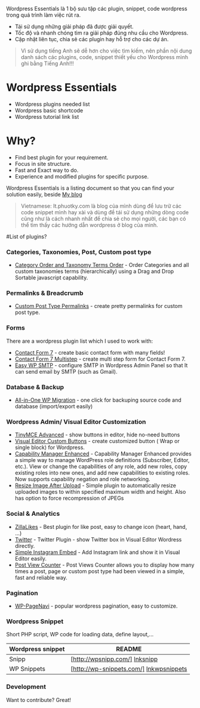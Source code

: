 Wordpress Essentials là 1 bộ sưu tập các plugin, snippet, code wordpress trong quá trình làm việc rút ra.

* Tái sử dụng những giải pháp đã được giải quyết.
* Tốc độ và nhanh chóng tìm ra giải pháp đúng nhu cầu cho Wordpress.
* Cập nhật liên tục, chia sẻ các plugin hay hỗ trợ cho các dự án.

> Vì sử dụng tiếng Anh sẽ dễ hơn cho việc tìm kiếm, nên phần nội dung danh sách các plugins, code, snippet thiết yếu cho Wordpress mình ghi bằng Tiếng Anh!!!

# Wordpress Essentials

  - Wordpress plugins needed list
  - Wordpress basic shortcode
  - Wordpress tutorial link list

# Why?
  - Find best plugin for your requirement.
  - Focus in site structure.
  - Fast and Exact way to do.
  - Experience and modified plugins for specific purpose.


Wordpress Essentials is a listing document so that you can find your solution easily, beside [My blog]

> Vietnamese: It.phuotky.com là blog của mình dùng để lưu trữ các code snippet mình hay xài và dùng để tái sử dụng những dòng code cũng như là cách nhanh nhất để chia sẻ cho mọi người, các bạn có thể tìm thấy các hướng dẫn wordpress ở blog của mình.

#List of plugins?

### Categories, Taxonomies, Post, Custom post type
* [Category Order and Taxonomy Terms Order] - Order Categories and all custom taxonomies terms (hierarchically) using a Drag and Drop Sortable javascript capability.

### Permalinks & Breadcrumb
* [Custom Post Type Permalinks] - create pretty permalinks for custom post type.

### Forms

There are a wordpress plugin list which I used to work with:

* [Contact Form 7] - create basic contact form with many fields!
* [Contact Form 7 Multistep] - create multi step form for Contact Form 7.
* [Easy WP SMTP] - configure SMTP in Wordpress Admin Panel so that It can send email by SMTP (such as Gmail).


### Database & Backup

* [All-in-One WP Migration] - one click for backuping source code and database (import/export easily)

### Wordpress Admin/ Visual Editor Customization

* [TinyMCE Advanced] - show buttons in editor, hide no-need buttons
* [Visual Editor Custom Buttons] - create customized button ( Wrap or single block) for Wordpress.
* [Capability Manager Enhanced] - Capability Manager Enhanced provides a simple way to manage WordPress role definitions (Subscriber, Editor, etc.). View or change the capabilities of any role, add new roles, copy existing roles into new ones, and add new capabilities to existing roles. Now supports capability negation and role networking.
* [Resize Image After Upload] - Simple plugin to automatically resize uploaded images to within specified maximum width and height. Also has option to force recompression of JPEGs

### Social & Analytics
* [ZillaLikes] - Best plugin for like post, easy to change icon (heart, hand, ...)
* [Twitter] - Twitter Plugin - show Twitter box in Visual Editor Wordress directly.
* [Simple Instagram Embed] - Add Instagram link and show it in Visual Editor easily.
* [Post View Counter] - Post Views Counter allows you to display how many times a post, page or custom post type had been viewed in a simple, fast and reliable way.

### Pagination
* [WP-PageNavi] - popular wordpress pagination, easy to customize.


### Wordpress Snippet

Short PHP script, WP code for loading data, define layout,...

| Wordpress snippet | README |
| ------ | ------ |
| Snipp | [http://wpsnipp.com/] [lnksnipp] |
| WP Snippets | [http://wp-snippets.com/] [lnkwpsnippets] |


### Development

Want to contribute? Great!


[//]: # (These are reference links used in the body of this note and get stripped out when the markdown processor does its job. There is no need to format nicely because it shouldn't be seen. Thanks SO - http://stackoverflow.com/questions/4823468/store-comments-in-markdown-syntax)

   [Contact Form 7]: <https://wordpress.org/plugins/contact-form-7/>
   [Contact Form 7 Multistep]: <https://wordpress.org/plugins/contact-form-7-multi-step-module/>
   [Easy WP SMTP]: <https://wordpress.org/plugins/easy-wp-smtp/>
   [All-in-One WP Migration]: <https://wordpress.org/plugins/all-in-one-wp-migration/>
   [Visual Editor Custom Buttons]: <https://wordpress.org/plugins/visual-editor-custom-buttons/>
   [TinyMCE Advanced]: <https://wordpress.org/plugins/tinymce-advanced/>
   [Custom Post Type Permalinks]: <https://wordpress.org/plugins/custom-post-type-permalinks/>
   [WP-PageNavi]: <https://wordpress.org/plugins/wp-pagenavi/>
   [ZillaLikes]: <http://www.themezilla.com/plugins/zillalikes/>
   [Twitter]: <https://wordpress.org/plugins/twitter/>
   [Simple Instagram Embed]: <https://wordpress.org/plugins/simple-instagram-embed/>
   [Post View Counter]: <https://wordpress.org/plugins/post-views-counter/>
   [Category Order and Taxonomy Terms Order]: https://wordpress.org/plugins/taxonomy-terms-order/
   [Capability Manager Enhanced]: <https://wordpress.org/plugins/capability-manager-enhanced/>
   [Resize Image After Upload]: <https://wordpress.org/plugins/resize-image-after-upload/>
   [My blog]: <http://it.phuotky.com/>
   [lnksnipp]: <http://wpsnipp.com/>
   [lnkwpsnippets]: <http://wp-snippets.com/>
    